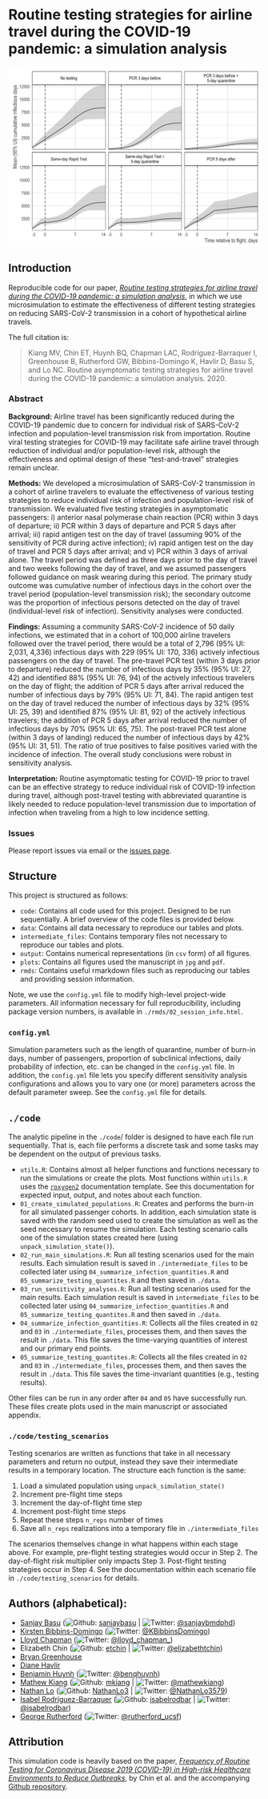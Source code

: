 
<!-- README.md is generated from README.Rmd. Please edit that file -->

# Routine testing strategies for airline travel during the COVID-19 pandemic: a simulation analysis

<p align="center">
<img src="./plots/fig1_cume_inf_over_time.jpg" width="600px" style="display: block; margin: auto;" />
</p>

## Introduction

Reproducible code for our paper, [*Routine testing strategies for
airline travel during the COVID-19 pandemic: a simulation
analysis*](TODO), in which we use microsimulation to estimate the
effectiveness of different testing strategies on reducing SARS-CoV-2
transmission in a cohort of hypothetical airline travels.

The full citation is:

> Kiang MV, Chin ET, Huynh BQ, Chapman LAC, Rodríguez-Barraquer I,
> Greenhouse B, Rutherford GW, Bibbins-Domingo K, Havlir D, Basu S, and
> Lo NC. Routine asymptomatic testing strategies for airline travel
> during the COVID-19 pandemic: a simulation analysis. 2020.

### Abstract

**Background:** Airline travel has been significantly reduced during the
COVID-19 pandemic due to concern for individual risk of SARS-CoV-2
infection and population-level transmission risk from importation.
Routine viral testing strategies for COVID-19 may facilitate safe
airline travel through reduction of individual and/or population-level
risk, although the effectiveness and optimal design of these
“test-and-travel” strategies remain unclear.

**Methods:** We developed a microsimulation of SARS-CoV-2 transmission
in a cohort of airline travelers to evaluate the effectiveness of
various testing strategies to reduce individual risk of infection and
population-level risk of transmission. We evaluated five testing
strategies in asymptomatic passengers: i) anterior nasal polymerase
chain reaction (PCR) within 3 days of departure; ii) PCR within 3 days
of departure and PCR 5 days after arrival; iii) rapid antigen test on
the day of travel (assuming 90% of the sensitivity of PCR during active
infection); iv) rapid antigen test on the day of travel and PCR 5 days
after arrival; and v) PCR within 3 days of arrival alone. The travel
period was defined as three days prior to the day of travel and two
weeks following the day of travel, and we assumed passengers followed
guidance on mask wearing during this period. The primary study outcome
was cumulative number of infectious days in the cohort over the travel
period (population-level transmission risk); the secondary outcome was
the proportion of infectious persons detected on the day of travel
(individual-level risk of infection). Sensitivity analyses were
conducted.

**Findings:** Assuming a community SARS-CoV-2 incidence of 50 daily
infections, we estimated that in a cohort of 100,000 airline travelers
followed over the travel period, there would be a total of 2,796 (95%
UI: 2,031, 4,336) infectious days with 229 (95% UI: 170, 336) actively
infectious passengers on the day of travel. The pre-travel PCR test
(within 3 days prior to departure) reduced the number of infectious days
by 35% (95% UI: 27, 42) and identified 88% (95% UI: 76, 94) of the
actively infectious travelers on the day of flight; the addition of PCR
5 days after arrival reduced the number of infectious days by 79% (95%
UI: 71, 84). The rapid antigen test on the day of travel reduced the
number of infectious days by 32% (95% UI: 25, 39) and identified 87%
(95% UI: 81, 92) of the actively infectious travelers; the addition of
PCR 5 days after arrival reduced the number of infectious days by 70%
(95% UI: 65, 75). The post-travel PCR test alone (within 3 days of
landing) reduced the number of infectious days by 42% (95% UI: 31, 51).
The ratio of true positives to false positives varied with the incidence
of infection. The overall study conclusions were robust in sensitivity
analysis.

**Interpretation:** Routine asymptomatic testing for COVID-19 prior to
travel can be an effective strategy to reduce individual risk of
COVID-19 infection during travel, although post-travel testing with
abbreviated quarantine is likely needed to reduce population-level
transmission due to importation of infection when traveling from a high
to low incidence setting.

### Issues

Please report issues via email or the [issues
page](https://github.com/mkiang/airline_testing_strategies/issues).

## Structure

This project is structured as follows:

-   `code`: Contains all code used for this project. Designed to be run
    sequentially. A brief overview of the code files is provided below.
-   `data`: Contains all data necessary to reproduce our tables and
    plots.
-   `intermediate_files`: Contains temporary files not necessary to
    reproduce our tables and plots.
-   `output`: Contains numerical representations (in `csv` form) of all
    figures.
-   `plots`: Contains all figures used the manuscript in `jpg` and
    `pdf`.
-   `rmds`: Contains useful rmarkdown files such as reproducing our
    tables and providing session information.

Note, we use the `config.yml` file to modify high-level project-wide
parameters. All information necessary for full reproducibility,
including package version numbers, is available in
`./rmds/02_session_info.html`.

### `config.yml`

Simulation parameters such as the length of quarantine, number of
burn-in days, number of passengers, proportion of subclinical
infections, daily probability of infection, etc. can be changed in the
`config.yml` file. In addition, the `config.yml` file lets you specify
different sensitivity analysis configurations and allows you to vary one
(or more) parameters across the default parameter sweep. See the
`config.yml` file for details.

## `./code`

The analytic pipeline in the `./code`/ folder is designed to have each
file run sequentially. That is, each file performs a discrete task and
some tasks may be dependent on the output of previous tasks.

-   `utils.R`: Contains almost all helper functions and functions
    necessary to run the simulations or create the plots. Most functions
    within `utils.R` uses the
    [`roxygen2`](https://cran.r-project.org/web/packages/roxygen2/vignettes/roxygen2.html)
    documentation template. See this documentation for expected input,
    output, and notes about each function.
-   `01_create_simulated_populations.R`: Creates and performs the
    burn-in for all simulated passenger cohorts. In addition, each
    simulation state is saved with the random seed used to create the
    simulation as well as the seed necessary to resume the simulation.
    Each testing scenario calls one of the simulation states created
    here (using `unpack_simulation_state()`).
-   `02_run_main_simulations.R`: Run all testing scenarios used for the
    main results. Each simulation result is saved in
    `./intermediate_files` to be collected later using
    `04_summarize_infection_quantities.R` and
    `05_summarize_testing_quantites.R` and then saved in `./data`.
-   `03_run_sensitivity_analyses.R`: Run all testing scenarios used for
    the main results. Each simulation result is saved in
    `intermediate_files` to be collected later using
    `04_summarize_infection_quantities.R` and
    `05_summarize_testing_quantites.R` and then saved in `./data`.
-   `04_summarize_infection_quantities.R`: Collects all the files
    created in `02` and `03` in `./intermediate_files`, processes them,
    and then saves the result in `./data`. This file saves the
    time-varying quantities of interest and our primary end points.
-   `05_summarize_testing_quantites.R`: Collects all the files created
    in `02` and `03` in `./intermediate_files`, processes them, and then
    saves the result in `./data`. This file saves the time-invariant
    quantities (e.g., testing results).

Other files can be run in any order after `04` and `05` have
successfully run. These files create plots used in the main manuscript
or associated appendix.

### `./code/testing_scenarios`

Testing scenarios are written as functions that take in all necessary
parameters and return no output, instead they save their intermediate
results in a temporary location. The structure each function is the
same:

1.  Load a simulated population using `unpack_simulation_state()`
2.  Increment pre-flight time steps
3.  Increment the day-of-flight time step
4.  Increment post-flight time steps
5.  Repeat these steps `n_reps` number of times
6.  Save all `n_reps` realizations into a temporary file in
    `./intermediate_files`

The scenarios themselves change in what happens within each stage above.
For example, pre-flight testing strategies would occur in Step 2. The
day-of-flight risk multiplier only impacts Step 3. Post-flight testing
strategies occur in Step 4. See the documentation within each scenario
file in `./code/testing_scenarios` for details.

## Authors (alphabetical):

-   [Sanjay
    Basu](https://primarycare.hms.harvard.edu/faculty-staff/sanjay-basu)
    (![Github](http://i.imgur.com/9I6NRUm.png):
    [sanjaybasu](https://github.com/sanjaybasu) \|
    ![Twitter](http://i.imgur.com/wWzX9uB.png):
    [@sanjaybmdphd](https://twitter.com/sanjaybmdphd))
-   [Kirsten
    Bibbins-Domingo](https://profiles.ucsf.edu/kirsten.bibbins-domingo)
    (![Twitter](http://i.imgur.com/wWzX9uB.png):
    [@KBibbinsDomingo](https://twitter.com/KBibbinsDomingo))
-   [Lloyd Chapman](https://profiles.ucsf.edu/lloyd.chapman)
    (![Twitter](http://i.imgur.com/wWzX9uB.png):
    [@lloyd\_chapman\_](https://twitter.com/lloyd_chapman_))
-   Elizabeth Chin (![Github](http://i.imgur.com/9I6NRUm.png):
    [etchin](https://github.com/etchin) \|
    ![Twitter](http://i.imgur.com/wWzX9uB.png):
    [@elizabethtchin](https://twitter.com/elizabethtchin))
-   [Bryan Greenhouse]()
-   [Diane Havlir]()
-   [Benjamin Huynh](https://benhuynh.github.io/)
    (![Twitter](http://i.imgur.com/wWzX9uB.png):
    [@benqhuynh](https://twitter.com/benqhuynh))
-   [Mathew Kiang](https://mathewkiang.com)
    (![Github](http://i.imgur.com/9I6NRUm.png):
    [mkiang](https://github.com/mkiang) \|
    ![Twitter](http://i.imgur.com/wWzX9uB.png):
    [@mathewkiang](https://twitter.com/mathewkiang))
-   [Nathan Lo](https://profiles.ucsf.edu/nathan.lo)
    (![Github](http://i.imgur.com/9I6NRUm.png):
    [NathanLo3](https://github.com/NathanLo3) \|
    ![Twitter](http://i.imgur.com/wWzX9uB.png):
    [@NathanLo3579](https://twitter.com/NathanLo3579))
-   [Isabel
    Rodríguez-Barraquer](https://profiles.ucsf.edu/isabel.rodriguez-barraquer)
    (![Github](http://i.imgur.com/9I6NRUm.png):
    [isabelrodbar](https://github.com/isabelrodbar) \|
    ![Twitter](http://i.imgur.com/wWzX9uB.png):
    [@isabelrodbar](https://twitter.com/isabelrodbar))
-   [George Rutherford](https://profiles.ucsf.edu/george.rutherford)
    (![Twitter](http://i.imgur.com/wWzX9uB.png):
    [@rutherford\_ucsf](https://twitter.com/rutherford_ucsf))

## Attribution

This simulation code is heavily based on the paper, [*Frequency of
Routine Testing for Coronavirus Disease 2019 (COVID-19) in High-risk
Healthcare Environments to Reduce
Outbreaks*](https://academic.oup.com/cid/advance-article/doi/10.1093/cid/ciaa1383/5939986),
by Chin et al. and the accompanying [Github
repository](https://github.com/etchin/covid-testing).
